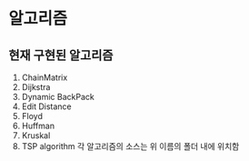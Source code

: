 # 알고리즘
## 현재 구현된 알고리즘
1. ChainMatrix
2. Dijkstra
3. Dynamic BackPack
4. Edit Distance
5. Floyd
6. Huffman
7. Kruskal
8. TSP algorithm
각 알고리즘의 소스는 위 이름의 폴더 내에 위치함
